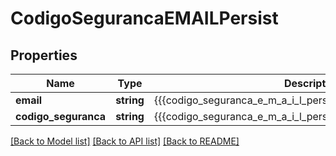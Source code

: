 # CodigoSegurancaEMAILPersist

## Properties
Name | Type | Description | Notes
------------ | ------------- | ------------- | -------------
**email** | **string** | {{{codigo_seguranca_e_m_a_i_l_persist_email_value}}} | [optional] 
**codigo_seguranca** | **string** | {{{codigo_seguranca_e_m_a_i_l_persist_codigo_seguranca_value}}} | [optional] 

[[Back to Model list]](../README.md#documentation-for-models) [[Back to API list]](../README.md#documentation-for-api-endpoints) [[Back to README]](../README.md)


